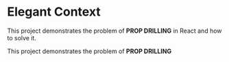 # Elegant Context

This project demonstrates the problem of <b>PROP DRILLING</b> in React and how to solve it.

This project demonstrates the problem of <b>PROP DRILLING</b>